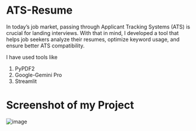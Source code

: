# ATS-Resume

In today’s job market, passing through Applicant Tracking Systems (ATS) is crucial for landing interviews. With that in mind, I developed a tool that helps job seekers analyze their resumes, optimize keyword usage, and ensure better ATS compatibility.

I have used tools like 
1. PyPDF2
2. Google-Gemini Pro
3. Streamlit


# Screenshot of my Project
![image](https://github.com/user-attachments/assets/d5ac0918-77f1-4777-9eb3-207cc4cdb868)
